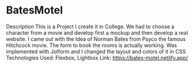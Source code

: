 # BatesMotel
Description
This is a Project I create it in College.
We had to choose a character from a movie and develop first a mockup and then develop a real website.
I came out with the Idea of Norman Bates from Psyco the famous Hitchcock movie.
The form to book the rooms is actually working.
Was implemented with Jotform and I changed the layout and colors of it in CSS
Technologies Used:
Flexbox, Lightbox
Link: https://bates-motel.netlify.app/
